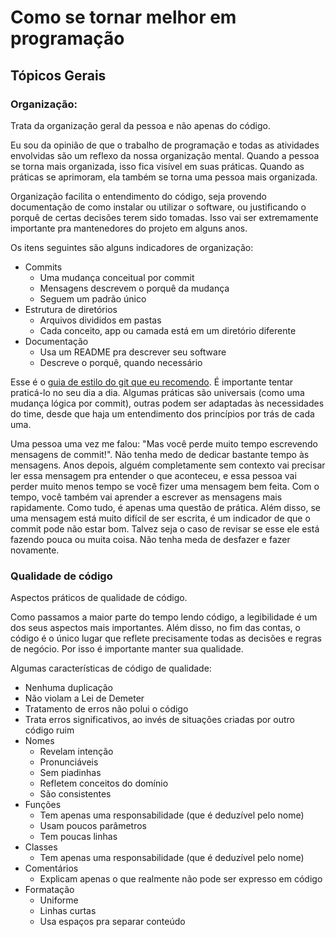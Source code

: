 # Como se tornar melhor em programação

## Tópicos Gerais

### Organização:

Trata da organização geral da pessoa e não apenas do código.

Eu sou da opinião de que o trabalho de programação e todas as atividades
envolvidas são um reflexo da nossa organização mental. Quando a pessoa se torna
mais organizada, isso fica visível em suas práticas. Quando as práticas se
aprimoram, ela também se torna uma pessoa mais organizada.

Organização facilita o entendimento do código, seja provendo documentação de
como instalar ou utilizar o software, ou justificando o porquê de certas
decisões terem sido tomadas. Isso vai ser extremamente importante pra
mantenedores do projeto em alguns anos.

Os itens seguintes são alguns indicadores de organização:

- Commits
  - Uma mudança conceitual por commit
  - Mensagens descrevem o porquê da mudança
  - Seguem um padrão único
- Estrutura de diretórios
  - Arquivos divididos em pastas
  - Cada conceito, app ou camada está em um diretório diferente
- Documentação
  - Usa um README pra descrever seu software
  - Descreve o porquê, quando necessário

Esse é o [guia de estilo do git que eu
recomendo](https://github.com/agis-/git-style-guide). É importante tentar
praticá-lo no seu dia a dia. Algumas práticas são universais (como uma mudança
lógica por commit), outras podem ser adaptadas às necessidades do time, desde
que haja um entendimento dos princípios por trás de cada uma.

Uma pessoa uma vez me falou: "Mas você perde muito tempo escrevendo mensagens
de commit!". Não tenha medo de dedicar bastante tempo às mensagens. Anos
depois, alguém completamente sem contexto vai precisar ler essa mensagem pra
entender o que aconteceu, e essa pessoa vai perder muito menos tempo se você
fizer uma mensagem bem feita. Com o tempo, você também vai aprender a escrever
as mensagens mais rapidamente. Como tudo, é apenas uma questão de prática. Além
disso, se uma mensagem está muito difícil de ser escrita, é um indicador de que
o commit pode não estar bom. Talvez seja o caso de revisar se esse ele está
fazendo pouca ou muita coisa. Não tenha meda de desfazer e fazer novamente.

### Qualidade de código

Aspectos práticos de qualidade de código.

Como passamos a maior parte do tempo lendo código, a legibilidade é um dos seus
aspectos mais importantes. Além disso, no fim das contas, o código é o único
lugar que reflete precisamente todas as decisões e regras de negócio. Por isso
é importante manter sua qualidade.

Algumas características de código de qualidade:

- Nenhuma duplicação
- Não violam a Lei de Demeter
- Tratamento de erros não polui o código
- Trata erros significativos, ao invés de situações criadas por outro código
    ruim
- Nomes
  - Revelam intenção
  - Pronunciáveis
  - Sem piadinhas
  - Refletem conceitos do domínio
  - São consistentes
- Funções
  - Tem apenas uma responsabilidade (que é deduzível pelo nome)
  - Usam poucos parâmetros
  - Tem poucas linhas
- Classes
  - Tem apenas uma responsabilidade (que é deduzível pelo nome)
- Comentários
  - Explicam apenas o que realmente não pode ser expresso em código
- Formatação
  - Uniforme
  - Linhas curtas
  - Usa espaços pra separar conteúdo

